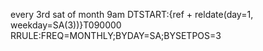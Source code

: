 every 3rd sat of month 9am
DTSTART:{ref + reldate(day=1, weekday=SA(3))}T090000
RRULE:FREQ=MONTHLY;BYDAY=SA;BYSETPOS=3